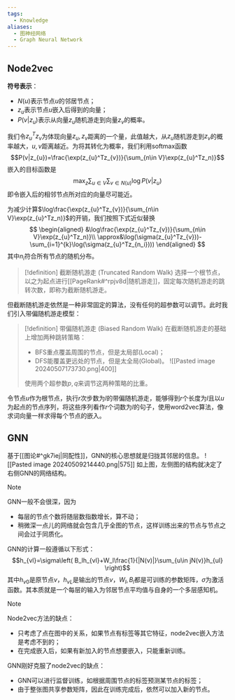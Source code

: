 ```yaml
---
tags:
  - Knowledge
aliases:
  - 图神经网络
  - Graph Neural Network
---
```

## Node2vec
**符号表示**：
- $N(u)$表示节点$u$的邻居节点；
- $z_{u}$表示节点$u$嵌入后得到的向量；
- $P(v|z_{u})$表示从向量$z_{u}$随机游走到向量$z_{v}$的概率。

我们令$z_{u}^Tz_{v}$为体现向量$z_{u},z_{v}$距离的一个量，此值越大，从$z_{u}$随机游走到$z_{v}$的概率越大，$u,v$距离越近。为将其转化为概率，我们利用softmax函数
$$P(v|z_{u})=\frac{\exp(z_{u}^Tz_{v})}{\sum_{n\in V}\exp(z_{u}^Tz_n)}$$
嵌入的目标函数是
$$\max_{z}\sum_{u\in V}\sum_{v\in N(u)}\log P(v|z_{u})$$
即令嵌入后的相邻节点所对应的向量尽可能近。

为减少计算$\log\frac{\exp(z_{u}^Tz_{v})}{\sum_{n\in V}\exp(z_{u}^Tz_n)}$的开销，我们按照下式近似替换
$$
\begin{aligned}
&\log\frac{\exp(z_{u}^Tz_{v})}{\sum_{n\in V}\exp(z_{u}^Tz_n)}\\
\approx&\log(\sigma(z_{u}^Tz_{v}))-\sum_{i=1}^{k}\log(\sigma(z_{u}^Tz_{n_i})))
\end{aligned}
$$
其中$n_i$符合所有节点的随机分布。

> [!definition] 截断随机游走 (Truncated Random Walk)
> 选择一个根节点，以之为起点进行[[PageRank#^rpjv8d|随机游走]]，固定每次随机游走的跳转次数，即称为截断随机游走。

但截断随机游走依然是一种非常固定的算法，没有任何的超参数可以调节。此时我们引入带偏随机游走模型：

> [!definition] 带偏随机游走 (Biased Random Walk)
> 在截断随机游走的基础上增加两种跳转策略：
> - BFS重点覆盖周围的节点，但是太局部(Local)；
> - DFS能覆盖更远处的节点，但是太全局(Global)。
> ![[Pasted image 20240507173730.png|400]]
> 
> 使用两个超参数$p,q$来调节这两种策略的比重。

令节点$u$作为根节点，执行$r$次步数为$l$的带偏随机游走，能够得到$r$个长度为$l$且以$u$为起点的节点序列，将这些序列看作$r$个词数为$l$的句子，使用word2vec算法，像求词向量一样求得每个节点的嵌入。
## GNN
基于[[图论#^gk7iej|同配性]]，GNN的核心思想就是归拢其邻居的信息。
![[Pasted image 20240509214440.png|575]]
如上图，左侧图的结构就决定了右侧GNN的网络结构。
> [!note] 
> GNN一般不会很深，因为
> - 每层的节点个数将随层数指数增长，算不动；
> - 稍微深一点儿的网络就会包含几乎全图的节点，这样训练出来的节点与节点之间会过于同质化。

GNN的计算一般遵循以下形式：
$$h_{vl}=\sigma\left( B_lh_{vl}+W_l\frac{1}{|N(v)|}\sum_{u\in jN(v)}h_{ul} \right)$$
其中$h_{v0}$是原节点$v$，$h_{vL}$是输出的节点$v$，$W_l,B_l$都是可训练的参数矩阵，$\sigma$为激活函数。其本质就是一个每层的输入为邻居节点平均值与自身的一个多层感知机。

> [!note] 
> Node2vec方法的缺点：
> - 只考虑了点在图中的关系，如果节点有标签等其它特征，node2vec嵌入方法是考虑不到的；
> - 在完成嵌入后，如果有新加入的节点想要嵌入，只能重新训练。
> 
> GNN刚好克服了node2vec的缺点：
> - GNN可以进行监督训练，如根据周围节点的标签预测某节点的标签；
> - 由于整张图共享参数矩阵，因此在训练完成后，依然可以加入新的节点。

